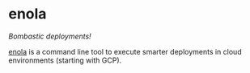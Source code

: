 # enola

*Bombastic deployments!*

[enola](https://en.wikipedia.org/wiki/Enola_Gay) is a command line tool to execute smarter deployments in cloud environments (starting with GCP).
